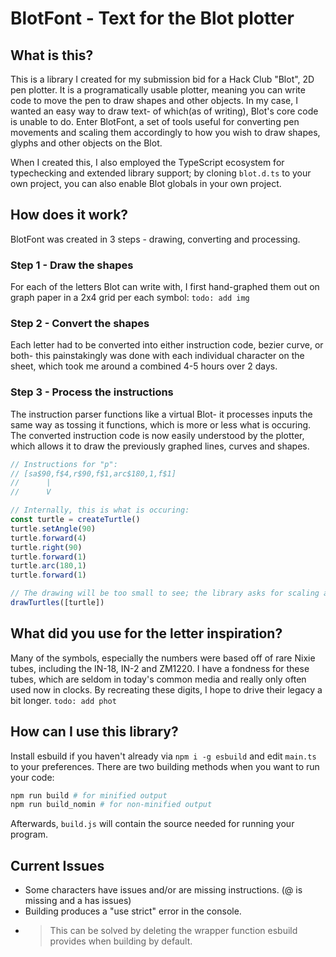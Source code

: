 # BlotFont - Text for the Blot plotter

## What is this?
This is a library I created for my submission bid for a Hack Club "Blot", 2D pen plotter. It is a programatically usable plotter, meaning you can write code to move the pen to draw shapes and other objects.
In my case, I wanted an easy way to draw text- of which(as of writing), Blot's core code is unable to do. Enter BlotFont, a set of tools useful for converting pen movements and scaling them accordingly to how you wish to draw shapes, glyphs and other objects on the Blot.

When I created this, I also employed the TypeScript ecosystem for typechecking and extended library support; by cloning `blot.d.ts` to your own project, you can also enable Blot globals in your own project.

## How does it work?
BlotFont was created in 3 steps - drawing, converting and processing.
### Step 1 - Draw the shapes
For each of the letters Blot can write with, I first hand-graphed them out on graph paper in a 2x4 grid per each symbol:
`todo: add img`

### Step 2 - Convert the shapes
Each letter had to be converted into either instruction code, bezier curve, or both- this painstakingly was done with each individual character on the sheet, which took me around a combined 4-5 hours over 2 days.

### Step 3 - Process the instructions
The instruction parser functions like a virtual Blot- it processes inputs the same way as tossing it functions, which is more or less what is occuring. The converted instruction code is now easily understood by the plotter, which allows it to draw the previously graphed lines, curves and shapes.
```js
// Instructions for "p":
// [sa$90,f$4,r$90,f$1,arc$180,1,f$1]
//      |
//      V

// Internally, this is what is occuring:
const turtle = createTurtle()
turtle.setAngle(90)
turtle.forward(4)
turtle.right(90)
turtle.forward(1)
turtle.arc(180,1)
turtle.forward(1)

// The drawing will be too small to see; the library asks for scaling as an argument when drawing.
drawTurtles([turtle]) 
```

## What did you use for the letter inspiration?
Many of the symbols, especially the numbers were based off of rare Nixie tubes, including the IN-18, IN-2 and ZM1220. I have a fondness for these tubes, which are seldom in today's common media and really only often used now in clocks. By recreating these digits, I hope to drive their legacy a bit longer.
`todo: add phot`

## How can I use this library?
Install esbuild if you haven't already via `npm i -g esbuild` and edit `main.ts` to your preferences. There are two building methods when you want to run your code:
```sh
npm run build # for minified output
npm run build_nomin # for non-minified output
```
Afterwards, `build.js` will contain the source needed for running your program.

## Current Issues
- Some characters have issues and/or are missing instructions. (@ is missing and a has issues)
- Building produces a "use strict" error in the console.
- > This can be solved by deleting the wrapper function esbuild provides when building by default.
